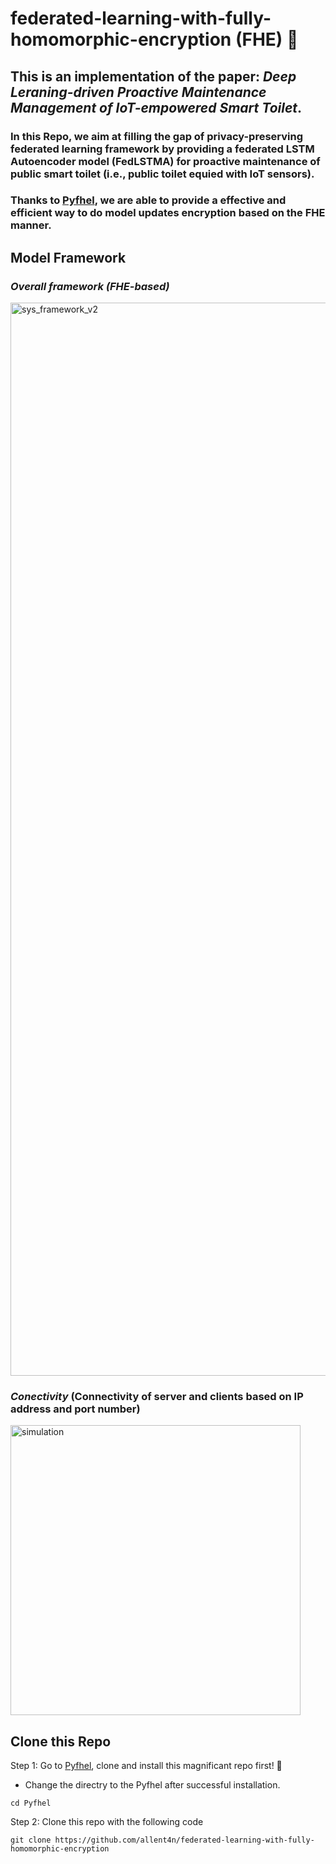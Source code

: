 # federated-learning-with-fully-homomorphic-encryption (FHE) 🥇
## This is an implementation of the paper: ***Deep Leraning-driven Proactive Maintenance Management of IoT-empowered Smart Toilet***. 
### In this Repo, we aim at filling the gap of privacy-preserving federated learning framework by providing a federated LSTM Autoencoder model (FedLSTMA) for proactive maintenance of public smart toilet (i.e., public toilet equied with IoT sensors). 
### Thanks to [Pyfhel](https://github.com/ibarrond/Pyfhel), we are able to provide a effective and efficient way to do model updates encryption based on the FHE manner.

## Model Framework
### ***Overall framework (FHE-based)***
<img width="1717" alt="sys_framework_v2" src="https://github.com/allent4n/federated-learning-with-fully-homomorphic-encryption/assets/78404109/cd68c6d8-9242-4c92-aa51-a5c44b097a21">

### ***Conectivity*** (Connectivity of server and clients based on IP address and port number)
<img width="464" alt="simulation" src="https://github.com/allent4n/federated-learning-with-fully-homomorphic-encryption/assets/78404109/9e907cdf-c530-42ef-9aed-f2111f64d265">

## Clone this Repo
Step 1: Go to [Pyfhel](https://github.com/ibarrond/Pyfhel), clone and install this magnificant repo first! 🥰
* Change the directry to the Pyfhel after successful installation.
```
cd Pyfhel
```

Step 2: Clone this repo with the following code
```
git clone https://github.com/allent4n/federated-learning-with-fully-homomorphic-encryption
```
